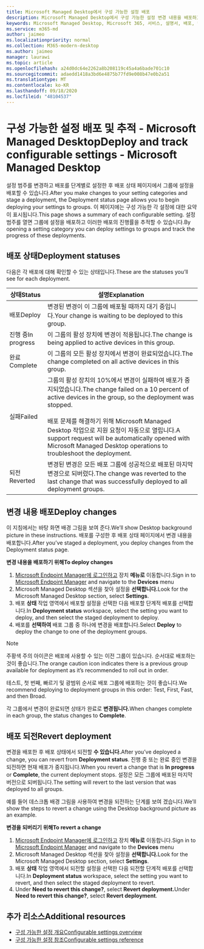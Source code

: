 ```yaml
---
title: Microsoft Managed Desktop에서 구성 가능한 설정 배포
description: Microsoft Managed Desktop에서 구성 가능한 설정 변경 내용을 배포하고 추적합니다.
keywords: Microsoft Managed Desktop, Microsoft 365, 서비스, 설명서, 배포, 단계적 배포, 구성 가능한 설정
ms.service: m365-md
author: jaimeo
ms.localizationpriority: normal
ms.collection: M365-modern-desktop
ms.author: jaimeo
manager: laurawi
ms.topic: article
ms.openlocfilehash: a24d0dc64e2262a8b208119c45a4a6bade701c10
ms.sourcegitcommit: adaedd1418a3bd6e4875b77fd9e008b47e0b2a51
ms.translationtype: MT
ms.contentlocale: ko-KR
ms.lasthandoff: 09/18/2020
ms.locfileid: "48104537"
---
```

# <a name="deploy-and-track-configurable-settings---microsoft-managed-desktop"></a><span data-ttu-id="3a39a-104">구성 가능한 설정 배포 및 추적 - Microsoft Managed Desktop</span><span class="sxs-lookup"><span data-stu-id="3a39a-104">Deploy and track configurable settings - Microsoft Managed Desktop</span></span>

<span data-ttu-id="3a39a-105">설정 범주를 변경하고 배포를 단계별로 설정한 후 배포 상태 페이지에서 그룹에 설정을 배포할 수 있습니다.</span><span class="sxs-lookup"><span data-stu-id="3a39a-105">After you make changes to your setting categories and stage a deployment, the Deployment status page allows you to begin deploying your settings to groups.</span></span> <span data-ttu-id="3a39a-106">이 페이지에는 구성 가능한 각 설정에 대한 요약이 표시됩니다.</span><span class="sxs-lookup"><span data-stu-id="3a39a-106">This page shows a summary of each configurable setting.</span></span> <span data-ttu-id="3a39a-107">설정 범주를 열면 그룹에 설정을 배포하고 이러한 배포의 진행률을 추적할 수 있습니다.</span><span class="sxs-lookup"><span data-stu-id="3a39a-107">By opening a setting category you can deploy settings to groups and track the progress of these deployments.</span></span>

## <a name="deployment-statuses"></a><span data-ttu-id="3a39a-108">배포 상태</span><span class="sxs-lookup"><span data-stu-id="3a39a-108">Deployment statuses</span></span> 

<span data-ttu-id="3a39a-109">다음은 각 배포에 대해 확인할 수 있는 상태입니다.</span><span class="sxs-lookup"><span data-stu-id="3a39a-109">These are the statuses you’ll see for each deployment.</span></span>

<span data-ttu-id="3a39a-110">상태</span><span class="sxs-lookup"><span data-stu-id="3a39a-110">Status</span></span>  | <span data-ttu-id="3a39a-111">설명</span><span class="sxs-lookup"><span data-stu-id="3a39a-111">Explanation</span></span> 
--- | --- 
<span data-ttu-id="3a39a-112">배포</span><span class="sxs-lookup"><span data-stu-id="3a39a-112">Deploy</span></span> | <span data-ttu-id="3a39a-113">변경된 변경이 이 그룹에 배포될 때까지 대기 중입니다.</span><span class="sxs-lookup"><span data-stu-id="3a39a-113">Your change is waiting to be deployed to this group.</span></span>
<span data-ttu-id="3a39a-114">진행 중</span><span class="sxs-lookup"><span data-stu-id="3a39a-114">In progress</span></span> | <span data-ttu-id="3a39a-115">이 그룹의 활성 장치에 변경이 적용됩니다.</span><span class="sxs-lookup"><span data-stu-id="3a39a-115">The change is being applied to active devices in this group.</span></span> 
<span data-ttu-id="3a39a-116">완료</span><span class="sxs-lookup"><span data-stu-id="3a39a-116">Complete</span></span> | <span data-ttu-id="3a39a-117">이 그룹의 모든 활성 장치에서 변경이 완료되었습니다.</span><span class="sxs-lookup"><span data-stu-id="3a39a-117">The change completed on all active devices in this group.</span></span> 
<span data-ttu-id="3a39a-118">실패</span><span class="sxs-lookup"><span data-stu-id="3a39a-118">Failed</span></span> | <span data-ttu-id="3a39a-119">그룹의 활성 장치의 10%에서 변경이 실패하여 배포가 중지되었습니다.</span><span class="sxs-lookup"><span data-stu-id="3a39a-119">The change failed on a 10 percent of active devices in the group, so the deployment was stopped.</span></span><br><br> <span data-ttu-id="3a39a-120">배포 문제를 해결하기 위해 Microsoft Managed Desktop 작업으로 지원 요청이 자동으로 열립니다.</span><span class="sxs-lookup"><span data-stu-id="3a39a-120">A support request will be automatically opened with Microsoft Managed Desktop operations to troubleshoot the deployment.</span></span> 
<span data-ttu-id="3a39a-121">되전</span><span class="sxs-lookup"><span data-stu-id="3a39a-121">Reverted</span></span> | <span data-ttu-id="3a39a-122">변경된 변경은 모든 배포 그룹에 성공적으로 배포된 마지막 변경으로 되버렸다.</span><span class="sxs-lookup"><span data-stu-id="3a39a-122">The change was reverted to the last change that was successfully deployed to all deployment groups.</span></span>

## <a name="deploy-changes"></a><span data-ttu-id="3a39a-123">변경 내용 배포</span><span class="sxs-lookup"><span data-stu-id="3a39a-123">Deploy changes</span></span>

<span data-ttu-id="3a39a-124">이 지침에서는 바탕 화면 배경 그림을 보여 준다.</span><span class="sxs-lookup"><span data-stu-id="3a39a-124">We’ll show Desktop background picture in these instructions.</span></span> <span data-ttu-id="3a39a-125">배포를 구성한 후 배포 상태 페이지에서 변경 내용을 배포합니다.</span><span class="sxs-lookup"><span data-stu-id="3a39a-125">After you’ve staged a deployment, you deploy changes from the Deployment status page.</span></span> 

<span data-ttu-id="3a39a-126">**변경 내용을 배포하기 위해**</span><span class="sxs-lookup"><span data-stu-id="3a39a-126">**To deploy changes**</span></span>

1. <span data-ttu-id="3a39a-127">[Microsoft Endpoint Manager에 로그인하고](https://endpoint.microsoft.com/) 장치 **메뉴로** 이동합니다.</span><span class="sxs-lookup"><span data-stu-id="3a39a-127">Sign in to [Microsoft Endpoint Manager](https://endpoint.microsoft.com/) and navigate to the **Devices** menu</span></span>
2. <span data-ttu-id="3a39a-128">Microsoft Managed Desktop 섹션을 찾아 설정을 **선택합니다.**</span><span class="sxs-lookup"><span data-stu-id="3a39a-128">Look for the Microsoft Managed Desktop section, select **Settings**.</span></span>
3. <span data-ttu-id="3a39a-129">배포 **상태** 작업 영역에서 배포할 설정을 선택한 다음 배포할 단계적 배포를 선택합니다.</span><span class="sxs-lookup"><span data-stu-id="3a39a-129">In **Deployment status** workspace, select the setting you want to deploy, and then select the staged deployment to deploy.</span></span>
4. <span data-ttu-id="3a39a-130">배포를 **선택하여** 배포 그룹 중 하나에 변경을 배포합니다.</span><span class="sxs-lookup"><span data-stu-id="3a39a-130">Select **Deploy** to deploy the change to one of the deployment groups.</span></span>

> [!NOTE] 
> <span data-ttu-id="3a39a-131">주황색 주의 아이콘은 배포에 사용할 수 있는 이전 그룹이 있습니다. 순서대로 배포하는 것이 좋습니다.</span><span class="sxs-lookup"><span data-stu-id="3a39a-131">The orange caution icon indicates there is a previous group available for deployment as it’s recommended to roll out in order.</span></span> 

<!-- Needs picture updated to show MEM ![Deployment status workspace. Trusted sites pane on the right. In the Deployment groups section are three columns: deployment groups, devices, and status. In the status column, "deploy" is highlighted.](../../media/1deployedit.png) -->

<span data-ttu-id="3a39a-132">테스트, 첫 번째, 빠르기 및 광범위 순서로 배포 그룹에 배포하는 것이 좋습니다.</span><span class="sxs-lookup"><span data-stu-id="3a39a-132">We recommend deploying to deployment groups in this order: Test, First, Fast, and then Broad.</span></span> 

<span data-ttu-id="3a39a-133">각 그룹에서 변경이 완료되면 상태가 완료로 **변경됩니다.**</span><span class="sxs-lookup"><span data-stu-id="3a39a-133">When changes complete in each group, the status changes to **Complete**.</span></span>

<!-- Needs picture updated to show MEM ![Deployment status workspace with columns for date updated, version, test, first, fast, and broad. The Proxy row is expanded, showing a dated setting flagged as "complete" in each of the four deployment groups.](../../media/2completeedit.png) -->

## <a name="revert-deployment"></a><span data-ttu-id="3a39a-134">배포 되전</span><span class="sxs-lookup"><span data-stu-id="3a39a-134">Revert deployment</span></span>

<span data-ttu-id="3a39a-135">변경을 배포한 후 배포 상태에서 되전할 **수 있습니다.**</span><span class="sxs-lookup"><span data-stu-id="3a39a-135">After you’ve deployed a change, you can revert from **Deployment status**.</span></span> <span data-ttu-id="3a39a-136">진행 중 또는 완료 중인  변경을 되전하면 현재 배포가 중지됩니다.</span><span class="sxs-lookup"><span data-stu-id="3a39a-136">When you revert a change that is **In progress** or **Complete**, the current deployment stops.</span></span> <span data-ttu-id="3a39a-137">설정은 모든 그룹에 배포된 마지막 버전으로 되버됩니다.</span><span class="sxs-lookup"><span data-stu-id="3a39a-137">The setting will revert to the last version that was deployed to all groups.</span></span> 

<span data-ttu-id="3a39a-138">예를 들어 데스크톱 배경 그림을 사용하여 변경을 되전하는 단계를 보여 겠습니다.</span><span class="sxs-lookup"><span data-stu-id="3a39a-138">We’ll show the steps to revert a change using the Desktop background picture as an example.</span></span> 

<span data-ttu-id="3a39a-139">**변경을 되버리기 위해**</span><span class="sxs-lookup"><span data-stu-id="3a39a-139">**To revert a change**</span></span>
1. <span data-ttu-id="3a39a-140">[Microsoft Endpoint Manager에 로그인하고](https://endpoint.microsoft.com/) 장치 **메뉴로** 이동합니다.</span><span class="sxs-lookup"><span data-stu-id="3a39a-140">Sign in to [Microsoft Endpoint Manager](https://endpoint.microsoft.com/) and navigate to the **Devices** menu</span></span>
2. <span data-ttu-id="3a39a-141">Microsoft Managed Desktop 섹션을 찾아 설정을 **선택합니다.**</span><span class="sxs-lookup"><span data-stu-id="3a39a-141">Look for the Microsoft Managed Desktop section, select **Settings**.</span></span>
3. <span data-ttu-id="3a39a-142">배포 **상태** 작업 영역에서 되전할 설정을 선택한 다음 되전할 단계적 배포를 선택합니다.</span><span class="sxs-lookup"><span data-stu-id="3a39a-142">In **Deployment status** workspace, select the setting you want to revert, and then select the staged deployment to revert.</span></span>
4. <span data-ttu-id="3a39a-143">Under **Need to revert this change?**, select **Revert deployment.**</span><span class="sxs-lookup"><span data-stu-id="3a39a-143">Under **Need to revert this change?**, select **Revert deployment**.</span></span>

<!-- Needs picture updated to show MEM ![Deployment status workspace. Browser start pages is selected, opening a pane on the right side with data about the submitted change and its status. At the bottom is the "need to revert this change" area where you can select "Revert deployment."](../../media/3revert.png) -->

## <a name="additional-resources"></a><span data-ttu-id="3a39a-144">추가 리소스</span><span class="sxs-lookup"><span data-stu-id="3a39a-144">Additional resources</span></span>
- [<span data-ttu-id="3a39a-145">구성 가능한 설정 개요</span><span class="sxs-lookup"><span data-stu-id="3a39a-145">Configurable settings overview</span></span>](config-setting-overview.md)
- [<span data-ttu-id="3a39a-146">구성 가능한 설정 참조</span><span class="sxs-lookup"><span data-stu-id="3a39a-146">Configurable settings reference</span></span>](config-setting-ref.md) 

